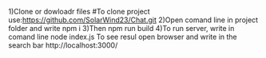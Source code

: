 1)Clone or dowloadr files 
#To clone project  use:https://github.com/SolarWind23/Chat.git
2)Open comand  line in project folder and write npm i
3)Then npm run build 
4)To run server, write in comand line node index.js 
To see resul open browser and write in the search bar http://localhost:3000/

